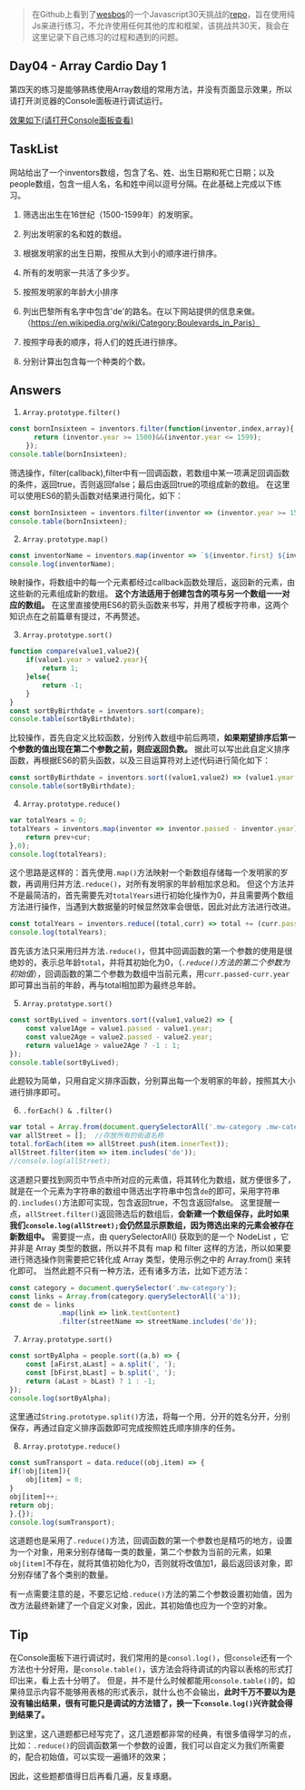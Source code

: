> 在Github上看到了[wesbos](https://twitter.com/wesbos)的一个Javascript30天挑战的[repo](https://github.com/wesbos/JavaScript30)，旨在使用纯Js来进行练习，不允许使用任何其他的库和框架，该挑战共30天，我会在这里记录下自己练习的过程和遇到的问题。

## Day04 - Array Cardio Day 1

第四天的练习是能够熟练使用Array数组的常用方法，并没有页面显示效果，所以请打开浏览器的Console面板进行调试运行。

[效果如下(请打开Console面板查看)](http://htmlpreview.github.io/?https://github.com/winar-jin/JavaScript30-Challenge/blob/master/04%20-%20Array%20Cardio%20Day/index.html)

## TaskList

网站给出了一个inventors数组，包含了名、姓、出生日期和死亡日期；以及people数组，包含一组人名，名和姓中间以逗号分隔。在此基础上完成以下练习。

1. 筛选出出生在16世纪（1500-1599年）的发明家。

2. 列出发明家的名和姓的数组。

3. 根据发明家的出生日期，按照从大到小的顺序进行排序。

4. 所有的发明家一共活了多少岁。

5. 按照发明家的年龄大小排序

6. 列出巴黎所有名字中包含'de'的路名。在以下网站提供的信息来做。（https://en.wikipedia.org/wiki/Category:Boulevards_in_Paris）

7. 按照字母表的顺序，将人们的姓氏进行排序。

8. 分别计算出包含每一个种类的个数。

## Answers

1. `Array.prototype.filter()`

```JavaScript
const bornInsixteen = inventors.filter(function(inventor,index,array){
      return (inventor.year >= 1500)&&(inventor.year <= 1599);
    }); 
console.table(bornInsixteen);
```

筛选操作，filter(callback),filter中有一回调函数，若数组中某一项满足回调函数的条件，返回true，否则返回false；最后由返回true的项组成新的数组。
在这里可以使用ES6的箭头函数对结果进行简化，如下：
```JavaScript
const bornInsixteen = inventors.filter(inventor => (inventor.year >= 1500 && inventor.year < 1600));
console.table(bornInsixteen);
```

2. `Array.prototype.map()`

```JavaScript
const inventorName = inventors.map(inventor => `${inventor.first} ${inventor.last}`);
console.log(inventorName);
```
映射操作，将数组中的每一个元素都经过callback函数处理后，返回新的元素，由这些新的元素组成新的数组。
__这个方法适用于创建包含的项与另一个数组一一对应的数组。__
在这里直接使用ES6的箭头函数来书写，并用了模板字符串，这两个知识点在之前篇章有提过，不再赘述。

3. `Array.prototype.sort()`

```JavaScript
function compare(value1,value2){
    if(value1.year > value2.year){
        return 1;
    }else{
        return -1;
    }
}
const sortByBirthdate = inventors.sort(compare);
console.table(sortByBirthdate);
```
比较操作，首先自定义比较函数，分别传入数组中前后两项，__如果期望排序后第一个参数的值出现在第二个参数之前，则应返回负数。__
据此可以写出此自定义排序函数，再根据ES6的箭头函数，以及三目运算符对上述代码进行简化如下：
```JavaScript
const sortByBirthdate = inventors.sort((value1,value2) => (value1.year > value2.year)?1:-1);
console.table(sortByBirthdate);
```

4. `Array.prototype.reduce()`

```JavaScript
var totalYears = 0;
totalYears = inventors.map(inventor => inventor.passed - inventor.year).reduce(function(prev,cur){
    return prev+cur;
},0);
console.log(totalYears);
```

这个思路是这样的：首先使用`.map()`方法映射一个新数组存储每一个发明家的岁数，再调用归并方法`.reduce()`，对所有发明家的年龄相加求总和。
但这个方法并不是最简洁的，首先需要先对`totalYears`进行初始化操作为0，并且需要两个数组方法进行操作，当遇到大数据量的时候显然效率会很低，因此对此方法进行改进。

```JavaScript
const totalYears = inventors.reduce((total,curr) => total += (curr.passed-curr.year),0);
console.log(totalYears);
```

首先该方法只采用归并方法`.reduce()`，但其中回调函数的第一个参数的使用是很绝妙的，表示总年龄`total`，并将其初始化为0，（_`.reduce()`方法的第二个参数为初始值_），回调函数的第二个参数为数组中当前元素，用`curr.passed-curr.year`即可算出当前的年龄，再与total相加即为最终总年龄。

5. `Array.prototype.sort()`

```JavaScript
const sortByLived = inventors.sort((value1,value2) => {
    const value1Age = value1.passed - value1.year;
    const value2Age = value2.passed - value2.year;
    return value1Age > value2Age ? -1 : 1;
});
console.table(sortByLived);
```

此题较为简单，只用自定义排序函数，分别算出每一个发明家的年龄，按照其大小进行排序即可。

6. `.forEach() & .filter()`

```JavaScript
var total = Array.from(document.querySelectorAll('.mw-category .mw-category-group ul li a'));
var allStreet = [];  //存放所有的街道名称
total.forEach(item => allStreet.push(item.innerText));
allStreet.filter(item => item.includes('de'));
//console.log(allStreet);
```
这道题只要找到网页中节点中所对应的元素值，将其转化为数组，就方便很多了，就是在一个元素为字符串的数组中筛选出字符串中包含`de`的即可，采用字符串的`.includes()`方法即可实现，包含返回true，不包含返回false。
这里提醒一点，`allStreet.filter()`返回筛选后的数组后，__会新建一个数组保存，此时如果我们`console.log(allStreet);`会仍然显示原数组，因为筛选出来的元素会被存在新数组中。__
需要提一点，由 querySelectorAll() 获取到的是一个 NodeList ，它并非是 Array 类型的数据，所以并不具有 map 和 filter 这样的方法，所以如果要进行筛选操作则需要把它转化成 Array 类型，使用示例之中的 Array.from() 来转化即可。
当然此题不只有一种方法，还有诸多方法，比如下述方法：
```JavaScript
const category = document.querySelector('.mw-category');
const links = Array.from(category.querySelectorAll('a'));
const de = links
            .map(link => link.textContent)
            .filter(streetName => streetName.includes('de'));
```

7. `Array.prototype.sort()`

```JavaScript
const sortByAlpha = people.sort((a,b) => {
    const [aFirst,aLast] = a.split(', ');
    const [bFirst,bLast] = b.split(', ');
    return (aLast > bLast) ? 1 : -1;
});
console.log(sortByAlpha);
```

这里通过`String.prototype.split()`方法，将每一个用`, `分开的姓名分开，分别保存，再通过自定义排序函数即可完成按照姓氏顺序排序的任务。

8. `Array.prototype.reduce()`

```JavaScript
const sumTransport = data.reduce((obj,item) => {
if(!obj[item]){
    obj[item] = 0;
}
obj[item]++;
return obj;
},{});
console.log(sumTransport);
```
这道题也是采用了`.reduce()`方法，回调函数的第一个参数也是精巧的地方，设置为一个对象，用来分别存储每一类的数量，第二个参数为当前的元素，如果`obj[item]`不存在，就将其值初始化为0，否则就将改值加1，最后返回该对象，即分别存储了各个类别的数量。

有一点需要注意的是，不要忘记给`.reduce()`方法的第二个参数设置初始值，因为改方法最终新建了一个自定义对象，因此，其初始值也应为一个空的对象。

## Tip

在Console面板下进行调试时，我们常用的是`consol.log()`，但`console`还有一个方法也十分好用，是`console.table()`，该方法会将待调试的内容以表格的形式打印出来，看上去十分明了。
但是，并不是什么时候都能用`console.table()`的，如果待显示内容不能够用表格的形式表示，就什么也不会输出，__此时千万不要以为是没有输出结果，很有可能只是调试的方法错了，换一下`console.log()`兴许就会得到结果了。__

到这里，这八道题都已经写完了，这几道题都非常的经典，有很多值得学习的点，比如：`.reduce()`的回调函数第一个参数的设置，我们可以自定义为我们所需要的，配合初始值，可以实现一遍循环的效果；

因此，这些题都值得日后再看几遍，反复琢磨。